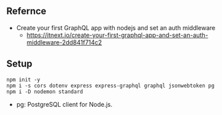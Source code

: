 ## Refernce 
- Create your first GraphQL app with nodejs and set an auth middleware
    - https://itnext.io/create-your-first-graphql-app-and-set-an-auth-middleware-2dd841f714c2


## Setup
```
npm init -y
npm i -s cors dotenv express express-graphql graphql jsonwebtoken pg
npm i -D nodemon standard
```

- pg: PostgreSQL client for Node.js. 